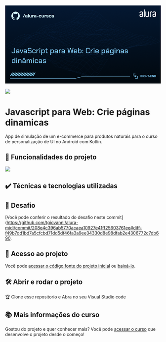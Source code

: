 
![Descricao da sua imagem](https://github.com/tgiovanni/alura-midi/blob/master/images/Front-end-JavaScript_Web.png)

![](https://img.shields.io/github/license/alura-cursos/android-com-kotlin-personalizando-ui)

# Javascript para Web: Crie páginas dinamicas 

App de simulação de um e-commerce para produtos naturais para o curso de personalização de UI no Android com Kotlin.

## 🔨 Funcionalidades do projeto


![](img/amostra.gif)

## ✔️ Técnicas e tecnologias utilizadas


## 🎯 Desafio


[Você pode conferir o resultado do desafio neste commit](https://github.com/tgiovanni/alura-midi/commit/208e4c396ab5770acaea10927e41ff25603761ee#diff-f49b7dd1bd7a5cfcbd71dd5df46fa3a9ee34330d8e98dfab2e4306772c7db690.

## 📁 Acesso ao projeto

Você pode [acessar o código fonte do projeto inicial](https://github.com/alura-cursos/aluramidi-curso/archive/refs/heads/arquivos-iniciais.zip) ou [baixá-lo](https://github.com/alura-cursos/aluramidi-curso/archive/refs/heads/arquivos-iniciais.zip).

## 🛠️ Abrir e rodar o projeto

 🏆 Clone esse repositorio e Abra no seu Visual Studio code

## 📚 Mais informações do curso

Gostou do projeto e quer conhecer mais? Você pode [acessar o curso](https://cursos.alura.com.br/course/javascript-web-paginas-dinamicas/) que desenvolve o projeto desde o começo!


